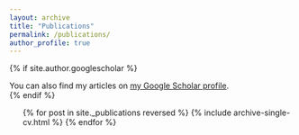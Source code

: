 ```yaml
---
layout: archive
title: "Publications"
permalink: /publications/
author_profile: true
---
```


{% if site.author.googlescholar %}
  <div class="wordwrap">You can also find my articles on <a href="{{site.author.googlescholar}}">my Google Scholar profile</a>.</div>
{% endif %}

<!-- {% include base_path %} -->
<!-- <p> Journal Articles </p>
{% for post in site.publications reversed %}
  {% include archive-single.html %}
{% endfor %} -->

<!--<ul>{% for post in site._publicationsJournals reversed %}
    {% include archive-single-cv.html %}
  {% endfor %}</ul>
  -->

  <ul>{% for post in site._publications reversed %}
    {% include archive-single-cv.html %}
  {% endfor %}</ul>